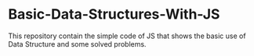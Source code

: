 # Basic-Data-Structures-With-JS
This repository contain the simple code of JS that shows the basic use of Data Structure and some solved problems.
